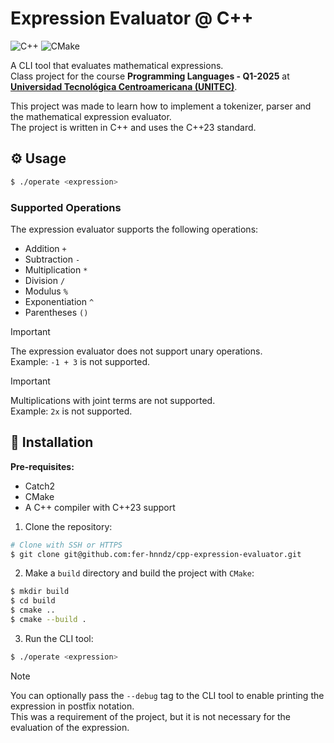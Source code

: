 # Expression Evaluator @ C++

![C++](https://img.shields.io/badge/c++-%2300599C.svg?style=for-the-badge&logo=c%2B%2B&logoColor=white) ![CMake](https://img.shields.io/badge/CMake-%23008FBA.svg?style=for-the-badge&logo=cmake&logoColor=white)

A CLI tool that evaluates mathematical expressions. \
Class project for the course **Programming Languages - Q1-2025** at [**Universidad Tecnológica Centroamericana (UNITEC)**](https://unitec.edu).

This project was made to learn how to implement a tokenizer, parser and the mathematical expression evaluator. \
The project is written in C++ and uses the C++23 standard.

## ⚙️ Usage

```bash
$ ./operate <expression>
```

### Supported Operations

The expression evaluator supports the following operations:

- Addition `+`
- Subtraction `-`
- Multiplication `*`
- Division `/`
- Modulus `%`
- Exponentiation `^`
- Parentheses `()`

> [!IMPORTANT]
> The expression evaluator does not support unary operations. \
> Example: `-1 + 3` is not supported.

> [!IMPORTANT]
> Multiplications with joint terms are not supported. \
> Example: `2x` is not supported.

## 🔨 Installation

**Pre-requisites:**

- Catch2
- CMake
- A C++ compiler with C++23 support

1. Clone the repository:

```bash
# Clone with SSH or HTTPS
$ git clone git@github.com:fer-hnndz/cpp-expression-evaluator.git
```

2. Make a `build` directory and build the project with `CMake`:

```bash
$ mkdir build
$ cd build
$ cmake ..
$ cmake --build .
```

3. Run the CLI tool:

```bash
$ ./operate <expression>
```

> [!NOTE]
> You can optionally pass the `--debug` tag to the CLI tool to enable printing the expression in postfix notation. \
> This was a requirement of the project, but it is not necessary for the evaluation of the expression.
